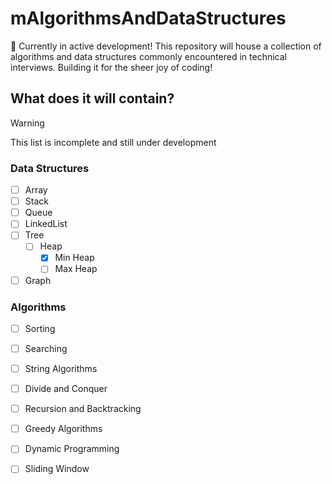 # mAlgorithmsAndDataStructures
🚧 Currently in active development! This repository will house a collection of algorithms and data structures commonly encountered in technical interviews. Building it for the sheer joy of coding! 

## What does it will contain?
>[!warning] 
>This list is incomplete and still under development

### Data Structures
- [ ] Array
- [ ] Stack
- [ ] Queue
- [ ] LinkedList
- [ ] Tree
  - [ ] Heap
    - [x] Min Heap
    - [ ] Max Heap
- [ ] Graph

### Algorithms
- [ ] Sorting
- [ ] Searching
- [ ] String Algorithms
- [ ] Divide and Conquer
- [ ] Recursion and Backtracking
- [ ] Greedy Algorithms
- [ ] Dynamic Programming
- [ ] Sliding Window


